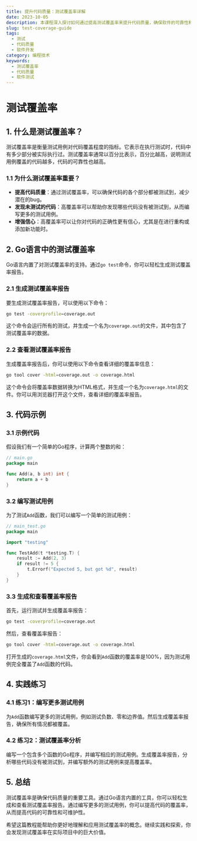 ```yaml
---
title: 提升代码质量：测试覆盖率详解
date: 2023-10-05
description: 本课程深入探讨如何通过提高测试覆盖率来提升代码质量，确保软件的可靠性和稳定性。
slug: test-coverage-guide
tags:
  - 测试
  - 代码质量
  - 软件开发
category: 编程技术
keywords:
  - 测试覆盖率
  - 代码质量
  - 软件测试
---
```


# 测试覆盖率

## 1. 什么是测试覆盖率？

测试覆盖率是衡量测试用例对代码覆盖程度的指标。它表示在执行测试时，代码中有多少部分被实际执行过。测试覆盖率通常以百分比表示，百分比越高，说明测试用例覆盖的代码越多，代码的可靠性也越高。

### 1.1 为什么测试覆盖率重要？

- **提高代码质量**：通过测试覆盖率，可以确保代码的各个部分都被测试到，减少潜在的bug。
- **发现未测试的代码**：高覆盖率可以帮助你发现哪些代码没有被测试到，从而编写更多的测试用例。
- **增强信心**：高覆盖率可以让你对代码的正确性更有信心，尤其是在进行重构或添加新功能时。

## 2. Go语言中的测试覆盖率

Go语言内置了对测试覆盖率的支持。通过`go test`命令，你可以轻松生成测试覆盖率报告。

### 2.1 生成测试覆盖率报告

要生成测试覆盖率报告，可以使用以下命令：

```bash
go test -coverprofile=coverage.out
```

这个命令会运行所有的测试，并生成一个名为`coverage.out`的文件，其中包含了测试覆盖率的数据。

### 2.2 查看测试覆盖率报告

生成覆盖率报告后，你可以使用以下命令查看详细的覆盖率信息：

```bash
go tool cover -html=coverage.out -o coverage.html
```

这个命令会将覆盖率数据转换为HTML格式，并生成一个名为`coverage.html`的文件。你可以用浏览器打开这个文件，查看详细的覆盖率报告。

## 3. 代码示例

### 3.1 示例代码

假设我们有一个简单的Go程序，计算两个整数的和：

```go
// main.go
package main

func Add(a, b int) int {
    return a + b
}
```

### 3.2 编写测试用例

为了测试`Add`函数，我们可以编写一个简单的测试用例：

```go
// main_test.go
package main

import "testing"

func TestAdd(t *testing.T) {
    result := Add(2, 3)
    if result != 5 {
        t.Errorf("Expected 5, but got %d", result)
    }
}
```

### 3.3 生成和查看覆盖率报告

首先，运行测试并生成覆盖率报告：

```bash
go test -coverprofile=coverage.out
```

然后，查看覆盖率报告：

```bash
go tool cover -html=coverage.out -o coverage.html
```

打开生成的`coverage.html`文件，你会看到`Add`函数的覆盖率是100%，因为测试用例完全覆盖了`Add`函数的代码。

## 4. 实践练习

### 4.1 练习1：编写更多测试用例

为`Add`函数编写更多的测试用例，例如测试负数、零和边界值。然后生成覆盖率报告，确保所有情况都被覆盖。

### 4.2 练习2：测试覆盖率分析

编写一个包含多个函数的Go程序，并编写相应的测试用例。生成覆盖率报告，分析哪些代码没有被测试到，并编写额外的测试用例来提高覆盖率。

## 5. 总结

测试覆盖率是确保代码质量的重要工具。通过Go语言内置的工具，你可以轻松生成和查看测试覆盖率报告。通过编写更多的测试用例，你可以提高代码的覆盖率，从而提高代码的可靠性和可维护性。

希望这篇教程能帮助你更好地理解和应用测试覆盖率的概念。继续实践和探索，你会发现测试覆盖率在实际项目中的巨大价值。